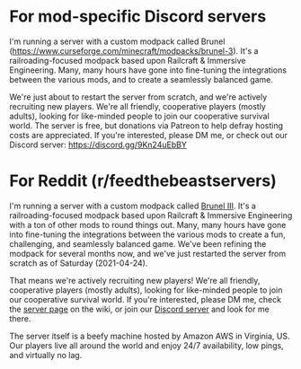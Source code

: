 # For mod-specific Discord servers

I'm running a server with a custom modpack called Brunel (https://www.curseforge.com/minecraft/modpacks/brunel-3).  It's a railroading-focused modpack based upon Railcraft & Immersive Engineering.  Many, many hours have gone into fine-tuning the integrations between the various mods, and to create a seamlessly balanced game.

We're just about to restart the server from scratch, and we're actively recruiting new players.  We're all friendly, cooperative players (mostly adults), looking for like-minded people to join our cooperative survival world.  The server is free, but donations via Patreon to help defray hosting costs are appreciated.  If you're interested, please DM me, or check out our Discord server: https://discord.gg/9Kn24uEbBY

# For Reddit (r/feedthebeastservers)

I'm running a server with a custom modpack called [Brunel III](https://github.com/tungstonminer/brunel-3/wiki).  It's a railroading-focused modpack based upon Railcraft & Immersive Engineering with a ton of other mods to round things out.  Many, many hours have gone into fine-tuning the integrations between the various mods to create a fun, challenging, and seamlessly balanced game.  We've been refining the modpack for several months now, and we've just restarted the server from scratch as of Saturday (2021-04-24).

That means we're actively recruiting new players!  We're all friendly, cooperative players (mostly adults), looking for like-minded people to join our cooperative survival world.  If you're interested, please DM me, check the [server page](https://github.com/tungstonminer/brunel-3/wiki/Server) on the wiki, or join our [Discord server](https://discord.gg/7WQUVvHYk6) and look for me there.

The server itself is a beefy machine hosted by Amazon AWS in Virginia, US.  Our players live all around the world and enjoy 24/7 availability, low pings, and virtually no lag.